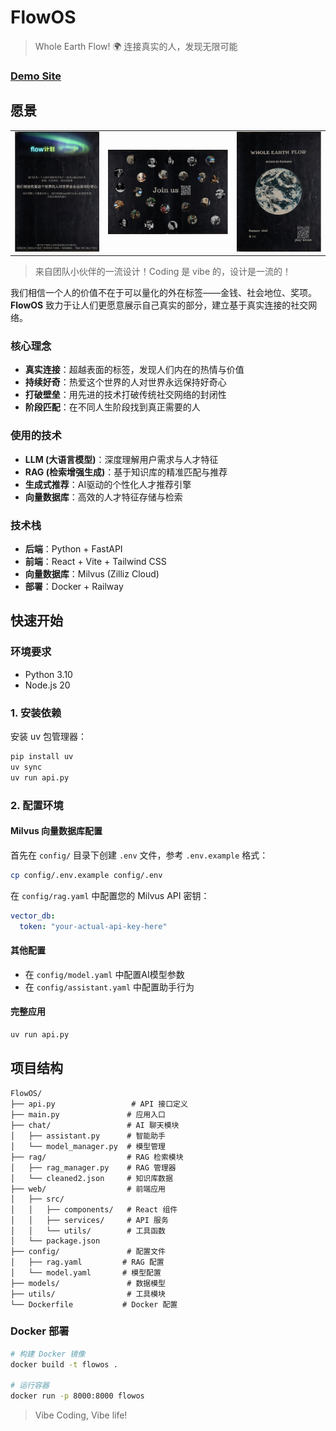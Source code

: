 # FlowOS 
>Whole Earth Flow! 🌍 连接真实的人，发现无限可能

### [Demo Site](https://advx.up.railway.app)


## 愿景
<table>
  <tr>
    <td align="center"><img src="images/flow1.png" alt="流程图1"></td>
        <td align="center"><img src="images/flow0.png" alt="流程图0"></td>
    <td align="center"><img src="images/flow2.png" alt="流程图2"></td>
  </tr>
</table>

>来自团队小伙伴的一流设计！Coding 是 vibe 的，设计是一流的！


我们相信一个人的价值不在于可以量化的外在标签——金钱、社会地位、奖项。**FlowOS** 致力于让人们更愿意展示自己真实的部分，建立基于真实连接的社交网络。

### 核心理念

- **真实连接**：超越表面的标签，发现人们内在的热情与价值
- **持续好奇**：热爱这个世界的人对世界永远保持好奇心
- **打破壁垒**：用先进的技术打破传统社交网络的封闭性
- **阶段匹配**：在不同人生阶段找到真正需要的人


### 使用的技术
- **LLM (大语言模型)**：深度理解用户需求与人才特征
- **RAG (检索增强生成)**：基于知识库的精准匹配与推荐
- **生成式推荐**：AI驱动的个性化人才推荐引擎
- **向量数据库**：高效的人才特征存储与检索

### 技术栈
- **后端**：Python + FastAPI
- **前端**：React + Vite + Tailwind CSS
- **向量数据库**：Milvus (Zilliz Cloud)
- **部署**：Docker + Railway

## 快速开始

### 环境要求
- Python 3.10
- Node.js 20


### 1. 安装依赖

安装 uv 包管理器：
```bash
pip install uv
uv sync
uv run api.py
```

### 2. 配置环境

#### Milvus 向量数据库配置

首先在 `config/` 目录下创建 `.env` 文件，参考 `.env.example` 格式：

```bash
cp config/.env.example config/.env
```

在 `config/rag.yaml` 中配置您的 Milvus API 密钥：
```yaml
vector_db:
  token: "your-actual-api-key-here"
```

#### 其他配置
- 在 `config/model.yaml` 中配置AI模型参数
- 在 `config/assistant.yaml` 中配置助手行为




#### 完整应用
```bash
uv run api.py
```

## 项目结构

```
FlowOS/
├── api.py                 # API 接口定义
├── main.py               # 应用入口
├── chat/                 # AI 聊天模块
│   ├── assistant.py      # 智能助手
│   └── model_manager.py  # 模型管理
├── rag/                  # RAG 检索模块
│   ├── rag_manager.py    # RAG 管理器
│   └── cleaned2.json     # 知识库数据
├── web/                  # 前端应用
│   ├── src/
│   │   ├── components/   # React 组件
│   │   ├── services/     # API 服务
│   │   └── utils/        # 工具函数
│   └── package.json
├── config/               # 配置文件
│   ├── rag.yaml         # RAG 配置
│   └── model.yaml       # 模型配置
├── models/               # 数据模型
├── utils/                # 工具模块
└── Dockerfile           # Docker 配置
```

### Docker 部署
```bash
# 构建 Docker 镜像
docker build -t flowos .

# 运行容器
docker run -p 8000:8000 flowos
```

>Vibe Coding, Vibe life!
